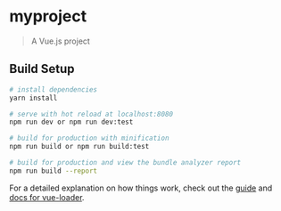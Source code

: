 # myproject

> A Vue.js project

## Build Setup

``` bash
# install dependencies
yarn install

# serve with hot reload at localhost:8080
npm run dev or npm run dev:test

# build for production with minification
npm run build or npm run build:test

# build for production and view the bundle analyzer report
npm run build --report

```

For a detailed explanation on how things work, check out the [guide](http://vuejs-templates.github.io/webpack/) and [docs for vue-loader](http://vuejs.github.io/vue-loader).
